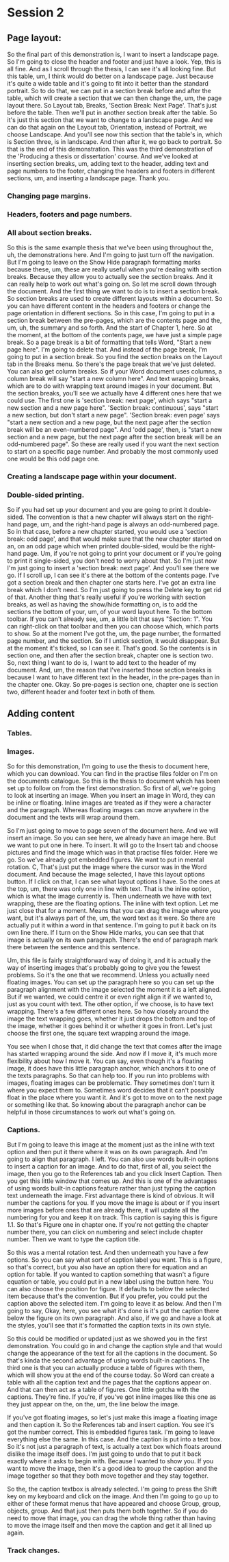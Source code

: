 # Session 2
## Page layout:

 
So the final part of this demonstration is, I want to insert a landscape page. So I'm going to close the header and footer and just have a look. Yep, this is all fine.  And as I scroll through the thesis, I can see it's all looking fine. But this table, um, I think would do better on a landscape page. Just because it's quite a wide table and it's going to fit into it better than the standard portrait. So to do that, we can put in a section break before and after the table, which will create a section that we can then change the, um, the page layout there. So Layout tab, Breaks, 'Section Break: Next Page'. That's just before the table. Then we'll put in another section break after the table. So it's just this section that we want to change to a landscape page. And we can do that again on the Layout tab, Orientation, instead of Portrait, we choose Landscape. And you'll see now this section that the table's in, which is Section three, is in landscape. And then after it, we go back to portrait. So that is the end of this demonstration. This was the third demonstration of the 'Producing a thesis or dissertation' course. And we've looked at inserting section breaks, um, adding text to the header, adding text and page numbers to the footer, changing the headers and footers in different sections, um, and inserting a landscape page. Thank you.

### Changing page margins.


### Headers, footers and page numbers.


### All about section breaks.
So this is the same example thesis that we've been using throughout the, uh, the demonstrations here. And I'm going to just turn off the navigation. But I'm going to leave on the Show Hide paragraph formatting marks because these, um, these are really useful when you're dealing with section breaks. Because they allow you to actually see the section breaks. And it can really help to work out what's going on. So let me scroll down through the document. And the first thing we want to do is to insert a section break. So section breaks are used to create different layouts within a document. So you can have different content in the headers and footers or change the page orientation in different sections. So in this case, I'm going to put in a section break between the pre-pages, which are the contents page and the, um, uh, the summary and so forth. And the start of Chapter 1, here. So at the moment, at the bottom of the contents page, we have just a simple page break. So a page break is a bit of formatting that tells Word, "Start a new page here". I'm going to delete that. And instead of the page break, I'm going to put in a section break. So you find the section breaks on the Layout tab in the Breaks menu. So there's the page break that we've just deleted. You can also get column breaks. So if your Word document uses columns, a column break will say "start a new column here". And text wrapping breaks, which are to do with wrapping text around images in your document. But the section breaks, you'll see we actually have 4 different ones here that we could use. The first one is 'section break: next page', which says "start a new section and a new page here". 'Section break: continuous', says "start a new section, but don't start a new page". 'Section break: even page' says "start a new section and a new page, but the next page after the section break will be an even-numbered page". And 'odd page', then, is "start a new section and a new page, but the next page after the section break will be an odd-numbered page". So these are really used if you want the next section to start on a specific page number. And probably the most commonly used one would be this odd page one. 


### Creating a landscape page within your document.


### Double-sided printing.
So if you had set up your document and you are going to print it double-sided. The convention is that a new chapter will always start on the right-hand page, um, and the right-hand page is always an odd-numbered page. So in that case, before a new chapter started, you would use a 'section break: odd page', and that would make sure that the new chapter started on an, on an odd page which when printed double-sided, would be the right-hand page. Um, if you're not going to print your document or if you're going to print it single-sided, you don't need to worry about that. So I'm just now I'm just going to insert a 'section break: next page'. And you'll see there we go. If I scroll up, I can see it's there at the bottom of the contents page. I've got a section break and then chapter one starts here. I've got an extra line break which I don't need. So I'm just going to press the Delete key to get rid of that. Another thing that's really useful if you're working with section breaks, as well as having the show/hide formatting on, is to add the sections the bottom of your, um, of your word layout here. To the bottom toolbar. If you can't already see, um, a little bit that says "Section: 1". You can right-click on that toolbar and then you can choose which, which parts to show. So at the moment I've got the, um, the page number, the formatted page number, and the section. So if I untick section, it would disappear. But at the moment it's ticked, so I can see it. That's good. So the contents is in section one, and then after the section break, chapter one is section two. So, next thing I want to do is, I want to add text to the header of my document. And, um, the reason that I've inserted those section breaks is because I want to have different text in the header, in the pre-pages than in the chapter one. Okay. So pre-pages is section one, chapter one is section two, different header and footer text in both of them.

## Adding content
### Tables.

### Images.
So for this demonstration, I'm going to use the thesis to document here, which you can download. You can find in the practise files folder on I'm on the documents catalogue. So this is the thesis to document which has been set up to follow on from the first demonstration. So first of all, we're going to look at inserting an image. When you insert an image in Word, they can be inline or floating. Inline images are treated as if they were a character and the paragraph. Whereas floating images can move anywhere in the document and the texts will wrap around them. 

So I'm just going to move to page seven of the document here. And we will insert an image. So you can see here, we already have an image here. But we want to put one in here. To insert. It will go to the Insert tab and choose pictures and find the image which was in that practise files folder. Here we go. So we've already got embedded figures. We want to put in mental rotation. C, That's just put the image where the cursor was in the Word document. And because the image selected, I have this layout options button. If I click on that, I can see what layout options I have. So the ones at the top, um, there was only one in line with text. That is the inline option, which is what the image currently is. Then underneath we have with text wrapping, these are the floating options. The inline with text option. Let me just close that for a moment. Means that you can drag the image where you want, but it's always part of the, um, the word text as it were. So there are actually put it within a word in that sentence. I'm going to put it back on its own line there. If I turn on the Show Hide marks, you can see that that image is actually on its own paragraph. There's the end of paragraph mark there between the sentence and this sentence. 

Um, this file is fairly straightforward way of doing it, and it is actually the way of inserting images that's probably going to give you the fewest problems. So it's the one that we recommend. Unless you actually need floating images. You can set up the paragraph here so you can set up the paragraph alignment with the image selected the moment it is a left aligned. But if we wanted, we could centre it or even right align it if we wanted to, just as you count with text. The other option, if we choose, is to have text wrapping. There's a few different ones here. So how closely around the image the text wrapping goes, whether it just drops the bottom and top of the image, whether it goes behind it or whether it goes in front. Let's just choose the first one, the square text wrapping around the image. 

You see when I chose that, it did change the text that comes after the image has started wrapping around the side. And now if I move it, it's much more flexibility about how I move it. You can say, even though it's a floating image, it does have this little paragraph anchor, which anchors it to one of the texts paragraphs. So that can help too. If you run into problems with images, floating images can be problematic. They sometimes don't turn it where you expect them to. Sometimes word decides that it can't possibly float in the place where you want it. And it's got to move on to the next page or something like that. So knowing about the paragraph anchor can be helpful in those circumstances to work out what's going on. 

### Captions.
But I'm going to leave this image at the moment just as the inline with text option and then put it there where it was on its own paragraph. And I'm going to align that paragraph. I left. You can also use words built-in options to insert a caption for an image. And to do that, first of all, you select the image, then you go to the References tab and you click Insert Caption. Then you get this little window that comes up. And this is one of the advantages of using words built-in captions feature rather than just typing the caption text underneath the image. First advantage there is kind of obvious. It will number the captions for you. If you move the image is about or if you insert more images before ones that are already there, it will update all the numbering for you and keep it on track. This caption is saying this is figure 1.1. So that's Figure one in chapter one. If you're not getting the chapter number there, you can click on numbering and select include chapter number. Then we want to type the caption title. 

So this was a mental rotation test. And then underneath you have a few options. So you can say what sort of caption label you want. This is a figure, so that's correct, but you also have an option there for equation and an option for table. If you wanted to caption something that wasn't a figure equation or table, you could put in a new label using the button here. You can also choose the position for figure. It defaults to below the selected item because that's the convention. But if you prefer, you could put the caption above the selected item. I'm going to leave it as below. And then I'm going to say, Okay, here, you see what it's done is it's put the caption there below the figure on its own paragraph. And also, if we go and have a look at the styles, you'll see that it's formatted the caption texts in its own style. 

So this could be modified or updated just as we showed you in the first demonstration. You could go in and change the caption style and that would change the appearance of the text for all the captions in the document. So that's kinda the second advantage of using words built-in captions. The third one is that you can actually produce a table of figures with them, which will show you at the end of the course today. So Word can create a table with all the caption text and the pages that the captions appear on. And that can then act as a table of figures. One little gotcha with the captions. They're fine. If you're, if you've got inline images like this one as they just appear on the, on the, um, the line below the image. 

If you've got floating images, so let's just make this image a floating image and then caption it. So the References tab and insert caption. You see it's got the number correct. This is embedded figures task. I'm going to leave everything else the same. In this case. And the caption is put into a text box. So it's not just a paragraph of text, is actually a text box which floats around dislike the image itself does. I'm just going to undo that to put it back exactly where it asks to begin with. Because I wanted to show you. If you want to move the image, then it's a good idea to group the caption and the image together so that they both move together and they stay together. 

So the, the caption textbox is already selected. I'm going to press the Shift key on my keyboard and click on the image. And then I'm going to go up to either of these format menus that have appeared and choose Group, group, objects, group. And that just then puts them both together. So if you do need to move that image, you can drag the whole thing rather than having to move the image itself and then move the caption and get it all lined up again. 

### Track changes.
